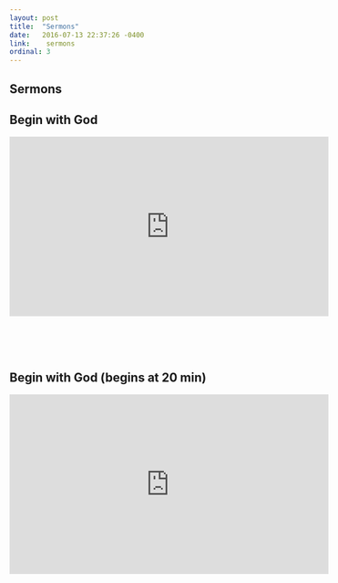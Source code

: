```yaml
---
layout: post
title:  "Sermons"
date:   2016-07-13 22:37:26 -0400
link:    sermons
ordinal: 3
---
```


## Sermons

## Begin with God
<iframe width="560" height="315" src="https://www.youtube.com/embed/Jw-Y_ceGpKU" frameborder="0" allowfullscreen></iframe>

<br><br><br>

## Begin with God (begins at 20 min)
<iframe width="560" height="315" src="https://www.youtube.com/embed/DeQCVMJYDpQ" frameborder="0" allowfullscreen></iframe>
